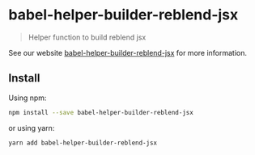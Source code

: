 # babel-helper-builder-reblend-jsx

> Helper function to build reblend jsx

See our website [babel-helper-builder-reblend-jsx](https://babeljs.io/docs/babel-helper-builder-reblend-jsx) for more information.

## Install

Using npm:

```sh
npm install --save babel-helper-builder-reblend-jsx
```

or using yarn:

```sh
yarn add babel-helper-builder-reblend-jsx
```
